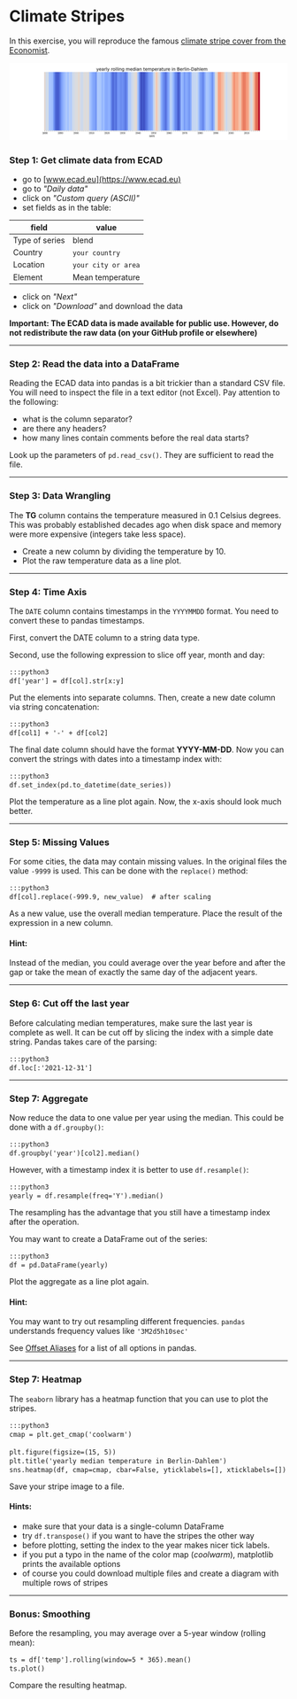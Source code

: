 
# Climate Stripes

In this exercise, you will reproduce the famous [climate stripe cover from the Economist](https://www.economist.com/leaders/2019/09/19/the-climate-issue).

![](images/climate_stripes.png)

### Step 1: Get climate data from ECAD

* go to [www.ecad.eu](https://www.ecad.eu)
* go to *"Daily data"*
* click on *"Custom query (ASCII)"*
* set fields as in the table:

| field | value |
|-------|-------|
| Type of series | blend |
| Country | `your country` |
| Location | `your city or area` |
| Element | Mean temperature |

* click on *"Next"*
* click on *"Download"* and download the data

**Important: The ECAD data is made available for public use.
However, do not redistribute the raw data (on your GitHub profile or elsewhere)**

----

### Step 2: Read the data into a DataFrame

Reading the ECAD data into pandas is a bit trickier than a standard CSV file.
You will need to inspect the file in a text editor (not Excel).
Pay attention to the following:

* what is the column separator?
* are there any headers?
* how many lines contain comments before the real data starts?

Look up the parameters of `pd.read_csv()`. They are sufficient to read the file.

----

### Step 3: Data Wrangling

The **TG** column contains the temperature measured in 0.1 Celsius degrees.
This was probably established decades ago when disk space and memory were more expensive (integers take less space).

* Create a new column by dividing the temperature by 10.
* Plot the raw temperature data as a line plot.

----

### Step 4: Time Axis

The `DATE` column contains timestamps in the `YYYYMMDD` format.
You need to convert these to pandas timestamps.

First, convert the DATE column to a string data type.
 
Second, use the following expression to slice off year, month and day:

    :::python3
    df['year'] = df[col].str[x:y]

Put the elements into separate columns.
Then, create a new date column via string concatenation:

    :::python3
    df[col1] + '-' + df[col2]

The final date column should have the format **YYYY-MM-DD**.
Now you can convert the strings with dates into a timestamp index with:

    :::python3
    df.set_index(pd.to_datetime(date_series))

Plot the temperature as a line plot again.
Now, the x-axis should look much better.

----

### Step 5: Missing Values

For some cities, the data may contain missing values.
In the original files the value `-9999` is used.
This can be done with the `replace()` method:

    :::python3
    df[col].replace(-999.9, new_value)  # after scaling

As a new value, use the overall median temperature.
Place the result of the expression in a new column.

#### Hint:
Instead of the median, you could average over the year before and after the gap or take the mean of exactly the same day of the adjacent years.

----

### Step 6: Cut off the last year

Before calculating median temperatures, make sure the last year is complete as well.
It can be cut off by slicing the index with a simple date string.
Pandas takes care of the parsing:

    :::python3
    df.loc[:'2021-12-31']

----

### Step 7: Aggregate

Now reduce the data to one value per year using the median.
This could be done with a `df.groupby()`:

    :::python3
    df.groupby('year')[col2].median()

However, with a timestamp index it is better to use `df.resample()`:

    :::python3
    yearly = df.resample(freq='Y').median()

The resampling has the advantage that you still have a timestamp index after the operation.

You may want to create a DataFrame out of the series:

    :::python3
    df = pd.DataFrame(yearly)
    
Plot the aggregate as a line plot again.

#### Hint:

You may want to try out resampling different frequencies.
`pandas` understands frequency values like `'3M2d5h10sec'`

See [Offset Aliases](https://pandas.pydata.org/pandas-docs/stable/user_guide/timeseries.html#timeseries-offset-aliases) for a list of all options in pandas.

----

### Step 7: Heatmap

The `seaborn` library has a heatmap function that you can use to plot the stripes.

    :::python3
    cmap = plt.get_cmap('coolwarm')

    plt.figure(figsize=(15, 5))
    plt.title('yearly median temperature in Berlin-Dahlem')
    sns.heatmap(df, cmap=cmap, cbar=False, yticklabels=[], xticklabels=[])

Save your stripe image to a file.


#### Hints:

* make sure that your data is a single-column DataFrame
* try `df.transpose()` if you want to have the stripes the other way
* before plotting, setting the index to the year makes nicer tick labels.
* if you put a typo in the name of the color map (*coolwarm*), matplotlib prints the available options
* of course you could download multiple files and create a diagram with multiple rows of stripes

----

### Bonus: Smoothing

Before the resampling, you may average over a 5-year window (rolling mean):

    ts = df['temp'].rolling(window=5 * 365).mean()
    ts.plot()

Compare the resulting heatmap.
